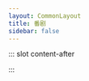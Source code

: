 ```yaml
---
layout: CommonLayout
title: 番剧
sidebar: false
---
```



::: slot content-after

<MiniCard></MiniCard>

:::

